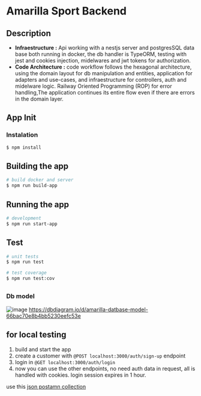 # Amarilla Sport Backend 

## Description

- **Infraestructure :** Api working with a nestjs server and postgresSQL data base both running in docker, the db handler is TypeORM, testing with jest and cookies injection, midelwares and jwt tokens for authorization. 
- **Code Architecture :** code workflow follows the hexagonal architecture, using the domain layout for db manipulation and entities, application for adapters and use-cases, and infraestructure for controllers, auth and midelware logic. Railway Oriented Programming (ROP) for error handling,The application continues its entire flow even if there are errors in the domain layer.

## App Init

### Instalation
```bash
$ npm install
```

## Building the app

```bash
# build docker and server
$ npm run build-app
```

## Running the app

```bash
# development
$ npm run start-app
```

## Test

```bash
# unit tests
$ npm run test

# test coverage
$ npm run test:cov
```
## 

### Db model
![image](https://github.com/user-attachments/assets/47e0d7d4-b42d-4acd-a968-6c7d1065c3f5)
https://dbdiagram.io/d/amarilla-datbase-model-66bac70e8b4bb5230eefc53e

##

## for local testing
1. build and start the app
2. create a customer with `@POST localhost:3000/auth/sign-up` endpoint
3. login in `@GET localhost:3000/auth/login`
4. now you can use the other endpoints, no need auth data in request, all is handled with cookies. login session expires in 1 hour.

use this  [json postamn collection](https://github.com/juan-suarez/AmarillaSportBackend/blob/main/AmarillaSport.postman_collection.json)
